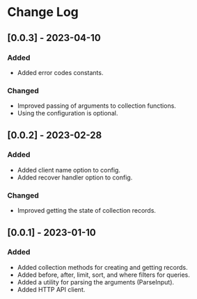 # Change Log

## [0.0.3] - 2023-04-10

### Added

- Added error codes constants.

### Changed

- Improved passing of arguments to collection functions.
- Using the configuration is optional.

## [0.0.2] - 2023-02-28

### Added

- Added client name option to config.
- Added recover handler option to config.

### Changed

- Improved getting the state of collection records.

## [0.0.1] - 2023-01-10

### Added

- Added collection methods for creating and getting records.
- Added before, after, limit, sort, and where filters for queries.
- Added a utility for parsing the arguments (ParseInput).
- Added HTTP API client.
